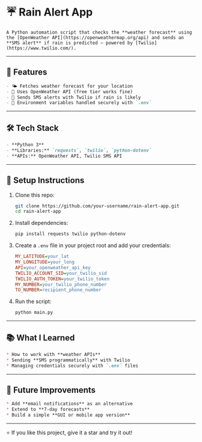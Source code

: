 # ☔ Rain Alert App
```
A Python automation script that checks the **weather forecast** using the [OpenWeather API](https://openweathermap.org/api) and sends an **SMS alert** if rain is predicted — powered by [Twilio](https://www.twilio.com/).
```
---

## 🔑 Features
```markdown
- 🌤 Fetches weather forecast for your location  
- 📡 Uses OpenWeather API (free tier works fine)  
- 📱 Sends SMS alerts with Twilio if rain is likely  
- 🔐 Environment variables handled securely with `.env`  
```
---

## 🛠️ Tech Stack
```markdown
- **Python 3**  
- **Libraries:** `requests`, `twilio`, `python-dotenv`  
- **APIs:** OpenWeather API, Twilio SMS API  
```
---

## 🚀 Setup Instructions

1. Clone this repo:
   ```bash
   git clone https://github.com/your-username/rain-alert-app.git
   cd rain-alert-app
   ```

2. Install dependencies:

   ```bash
   pip install requests twilio python-dotenv
   ```

3. Create a `.env` file in your project root and add your credentials:

   ```ini
   MY_LATITUDE=your_lat
   MY_LONGITUDE=your_long
   API=your_openweather_api_key
   TWILIO_ACCOUNT_SID=your_twilio_sid
   TWILIO_AUTH_TOKEN=your_twilio_token
   MY_NUMBER=your_twilio_phone_number
   TO_NUMBER=recipient_phone_number
   ```

4. Run the script:

   ```bash
   python main.py
   ```

---

## 📚 What I Learned
```markdown
* How to work with **weather APIs**
* Sending **SMS programmatically** with Twilio
* Managing credentials securely with `.env` files
```
---

## 🚀 Future Improvements
```markdown
* Add **email notifications** as an alternative
* Extend to **7-day forecasts**
* Build a simple **GUI or mobile app version**
```
---
⭐ If you like this project, give it a star and try it out!
